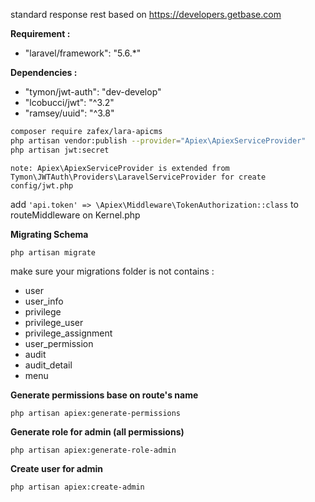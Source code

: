 
standard response rest based on https://developers.getbase.com

**Requirement :**
- "laravel/framework": "5.6.*"

**Dependencies :**
- "tymon/jwt-auth": "dev-develop"
- "lcobucci/jwt": "^3.2"
- "ramsey/uuid": "^3.8"
```bash
composer require zafex/lara-apicms
php artisan vendor:publish --provider="Apiex\ApiexServiceProvider"
php artisan jwt:secret
```

    note: Apiex\ApiexServiceProvider is extended from Tymon\JWTAuth\Providers\LaravelServiceProvider for create config/jwt.php

add `'api.token' => \Apiex\Middleware\TokenAuthorization::class` to routeMiddleware on Kernel.php

**Migrating Schema**
```
php artisan migrate
```
make sure your migrations folder is not contains :
- user
- user_info
- privilege
- privilege_user
- privilege_assignment
- user_permission
- audit
- audit_detail
- menu

**Generate permissions base on route's name**
```
php artisan apiex:generate-permissions
```

**Generate role for admin (all permissions)**
```
php artisan apiex:generate-role-admin
```

**Create user for admin**
```
php artisan apiex:create-admin
```